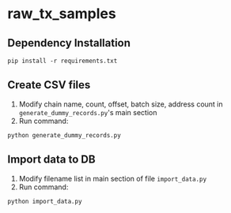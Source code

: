 # raw_tx_samples

## Dependency Installation

```(shell)
pip install -r requirements.txt
```

## Create CSV files

1. Modify chain name, count, offset, batch size, address count in `generate_dummy_records.py`'s main section
2. Run command:

```(shell)
python generate_dummy_records.py
```

## Import data to DB

1. Modify filename list in main section of file `import_data.py`
2. Run command:

```(shell)
python import_data.py
```
